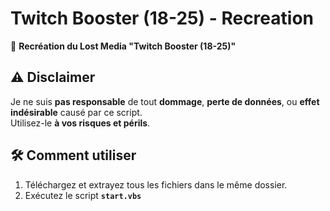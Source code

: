 # Twitch Booster (18-25) - Recreation

🚀 **Recréation du Lost Media "Twitch Booster (18-25)"**

## ⚠️ Disclaimer
Je ne suis **pas responsable** de tout **dommage**, **perte de données**, ou **effet indésirable** causé par ce script.  
Utilisez-le **à vos risques et périls**.

## 🛠️ Comment utiliser
1. Téléchargez et extrayez tous les fichiers dans le même dossier.
2. Exécutez le script **`start.vbs`**
 
